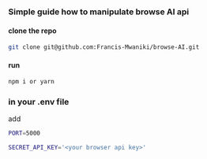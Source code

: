 ### Simple guide how to manipulate browse AI api
  
  #### clone the repo
  ```sh
  git clone git@github.com:Francis-Mwaniki/browse-AI.git
  ```
  #### run 
  ```sh
  npm i or yarn
  ```

 ### in your .env file
   add 
   ```sh
   PORT=5000
   ```
   ```sh
   SECRET_API_KEY='<your browser api key>'
   ```